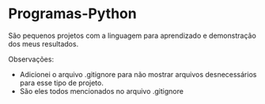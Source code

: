 # Programas-Python
São pequenos projetos com a linguagem para aprendizado e demonstração dos meus resultados.

Observações:
- Adicionei o arquivo .gitignore para não mostrar arquivos desnecessários para esse tipo de projeto.
- São eles todos mencionados no arquivo .gitignore
